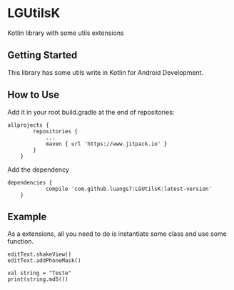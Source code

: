 # LGUtilsK
Kotlin library with some utils extensions

## Getting Started

This library has some utils write in Kotlin for Android Development.

## How to Use

Add it in your root build.gradle at the end of repositories:

```
allprojects {
		repositories {
			...
			maven { url 'https://www.jitpack.io' }
		}
	}
```

Add the dependency

```
dependencies {
	        compile 'com.github.luangs7:LGUtilsK:latest-version'
	}
```

## Example

As a extensions, all you need to do is instantiate some class and use some function.
```
editText.shakeView()
editText.addPhoneMask()

val string = "Teste"
print(string.md5())
```


